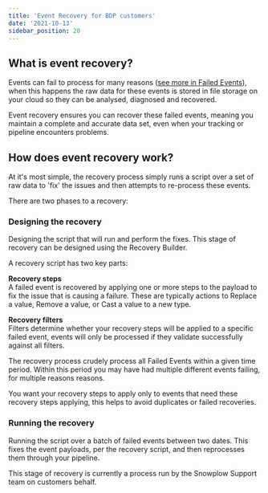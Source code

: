 ```yaml
---
title: 'Event Recovery for BDP customers'
date: '2021-10-13'
sidebar_position: 20
---
```


## What is event recovery?

Events can fail to process for many reasons ([see more in Failed Events](/docs/managing-data-quality/failed-events/index.md)), when this happens the raw data for these events is stored in file storage on your cloud so they can be analysed, diagnosed and recovered.

Event recovery ensures you can recover these failed events, meaning you maintain a complete and accurate data set, even when your tracking or pipeline encounters problems.

## How does event recovery work?

At it's most simple, the recovery process simply runs a script over a set of raw data to 'fix' the issues and then attempts to re-process these events.

There are two phases to a recovery:

### Designing the recovery

Designing the script that will run and perform the fixes. This stage of recovery can be designed using the Recovery Builder.

A recovery script has two key parts:

**Recovery steps**  
A failed event is recovered by applying one or more steps to the payload to fix the issue that is causing a failure. These are typically actions to Replace a value, Remove a value, or Cast a value to a new type.

**Recovery filters**  
Filters determine whether your recovery steps will be applied to a specific failed event, events will only be processed if they validate successfully against all filters.

The recovery process crudely process all Failed Events within a given time period. Within this period you may have had multiple different events failing, for multiple reasons reasons.

You want your recovery steps to apply only to events that need these recovery steps applying, this helps to avoid duplicates or failed recoveries.

### Running the recovery

Running the script over a batch of failed events between two dates. This fixes the event payloads, per the recovery script, and then reprocesses them through your pipeline.

This stage of recovery is currently a process run by the Snowplow Support team on customers behalf.

